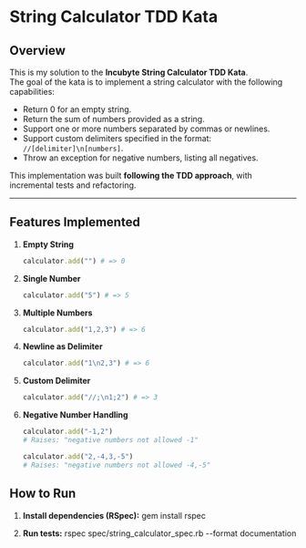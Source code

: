 # String Calculator TDD Kata

## Overview

This is my solution to the **Incubyte String Calculator TDD Kata**.  
The goal of the kata is to implement a string calculator with the following capabilities:

- Return 0 for an empty string.
- Return the sum of numbers provided as a string.
- Support one or more numbers separated by commas or newlines.
- Support custom delimiters specified in the format: `//[delimiter]\n[numbers]`.
- Throw an exception for negative numbers, listing all negatives.

This implementation was built **following the TDD approach**, with incremental tests and refactoring.

---

## Features Implemented

1. **Empty String**
   ```ruby
   calculator.add("") # => 0

2. **Single Number**
    ```ruby
    calculator.add("5") # => 5

3. **Multiple Numbers**
    ```ruby
    calculator.add("1,2,3") # => 6

4. **Newline as Delimiter**
    ```ruby
    calculator.add("1\n2,3") # => 6

5. **Custom Delimiter**
    ```ruby
    calculator.add("//;\n1;2") # => 3

6. **Negative Number Handling**
    ```ruby
    calculator.add("-1,2") 
    # Raises: "negative numbers not allowed -1"

    calculator.add("2,-4,3,-5") 
    # Raises: "negative numbers not allowed -4,-5"

## How to Run

1. **Install dependencies (RSpec):**
gem install rspec

2. **Run tests:**
rspec spec/string_calculator_spec.rb --format documentation

